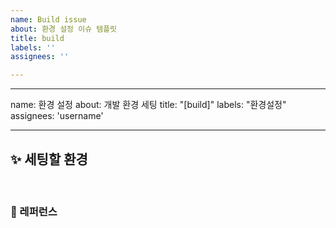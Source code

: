 ```yaml
---
name: Build issue
about: 환경 설정 이슈 템플릿
title: build
labels: ''
assignees: ''

---
```


---
name: 환경 설정
about: 개발 환경 세팅
title: "[build]"
labels: "환경설정"
assignees: 'username'

---

## ✨ 세팅할 환경

<br>

### 📕 레퍼런스
